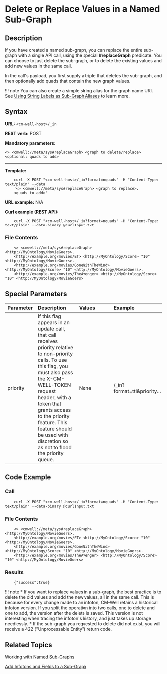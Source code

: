 # Delete or Replace Values in a Named Sub-Graph

## Description

If you have created a named sub-graph, you can replace the entire sub-graph with a single API call, using the special **#replaceGraph** predicate. You can choose to just delete the sub-graph, or to delete the existing values and add new values in the same call.

In the call's payload, you first supply a triple that deletes the sub-graph, and then optionally add quads that contain the new graph values.

!!! note
	You can also create a simple string alias for the graph name URI. See [Using String Labels as Sub-Graph Aliases](../../DeveloperGuide/DevGuide.WorkingWithNamedSub-Graphs.md#NamedGraphAliases) to learn more.

## Syntax

**URL:** ```<cm-well-host>/_in```

**REST verb:** POST

**Mandatory parameters:** 

```
<> <cmwell://meta/sys#replaceGraph> <graph to delete/replace> <optional: quads to add>
```

----------

**Template:**

```
    curl -X POST "<cm-well-host>/_in?format=nquads" -H "Content-Type: text/plain" --data 
    '<> <cmwell://meta/sys#replaceGraph> <graph to replace>.
    <quads to add>'
```

**URL example:** N/A

**Curl example (REST API):**

```
    curl -X POST "<cm-well-host>/_in?format=nquads" -H "Content-Type: text/plain" --data-binary @curlInput.txt
```

### File Contents

```
    <> <cmwell://meta/sys#replaceGraph> <http://MyOntology/MovieGoers>. 
    <http://example.org/movies/ET> <http://MyOntology/Score> "10" <http://MyOntology/MovieGoers>.
    <http://example.org/movies/GoneWithTheWind> <http://MyOntology/Score> "10" <http://MyOntology/MovieGoers>.
    <http://example.org/movies/TheAvenger> <http://MyOntology/Score> "10" <http://MyOntology/MovieGoers>.
```

## Special Parameters

Parameter | Description&nbsp;&nbsp;&nbsp;&nbsp;&nbsp;&nbsp; | Values&nbsp;&nbsp;&nbsp;&nbsp;&nbsp;&nbsp;&nbsp;&nbsp;&nbsp;&nbsp; | Example
:----------|:-------------|:--------|:---------
priority | If this flag appears in an update call, that call receives priority relative to non-priority calls. To use this flag, you must also pass the X-CM-WELL-TOKEN request header, with a token that grants access to the priority feature. This feature should be used with discretion so as not to flood the priority queue. | None | <cm-well-host>/_in?format=ttl&priority...

## Code Example

### Call

```
    curl -X POST "<cm-well-host>/_in?format=nquads" -H "Content-Type: text/plain" --data-binary @curlInput.txt
```

### File Contents

```
    <> <cmwell://meta/sys#replaceGraph> <http://MyOntology/MovieGoers>. 
    <http://example.org/movies/ET> <http://MyOntology/Score> "10" <http://MyOntology/MovieGoers>.
    <http://example.org/movies/GoneWithTheWind> <http://MyOntology/Score> "10" <http://MyOntology/MovieGoers>.
    <http://example.org/movies/TheAvenger> <http://MyOntology/Score> "10" <http://MyOntology/MovieGoers>.
```

### Results

```    
    {"success":true}
```

!!! note
	* If you want to replace values in a sub-graph, the best practice is to delete the old values and add the new values, all in the same call. This is because for every change made to an infoton, CM-Well retains a historical infoton version. If you split the operation into two calls, one to delete and one to add, the version after the delete is saved. This version is not interesting when tracing the infoton's history, and just takes up storage needlessly. 
	* If the sub-graph you requested to delete did not exist, you will receive a 422 ("Unprocessable Entity") return code.

## Related Topics

[Working with Named Sub-Graphs](../../DeveloperGuide/DevGuide.WorkingWithNamedSub-Graphs.md)

[Add Infotons and Fields to a Sub-Graph](API.Update.AddInfotonsAndFieldsToSubGraph.md)

